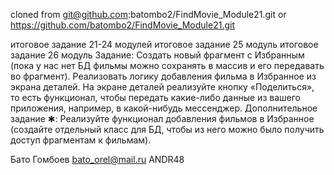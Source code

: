 
cloned from git@github.com:batombo2/FindMovie_Module21.git
       or  https://github.com/batombo2/FindMovie_Module21.git


итоговое задание 21-24 модулей
итоговое задание 25 модуль
итоговое задание 26 модуль
       Задание:
       Создать новый фрагмент с Избранным (пока у нас нет БД фильмы можно сохранять в массив и его передавать во фрагмент).
       Реализовать логику добавления фильма в Избранное из экрана деталей.
       На экране деталей реализуйте кнопку «Поделиться», то есть функционал, чтобы передать какие-либо данные из вашего приложения, например, в какой-нибудь мессенджер.
       Дополнительное задание ✱:
       Реализуйте функционал добавления фильмов в Избранное (создайте отдельный класс для БД, чтобы из него можно было получить доступ фрагментам к фильмам).


Бато Гомбоев bato_orel@mail.ru ANDR48
